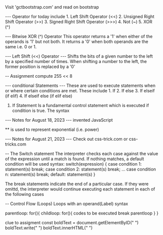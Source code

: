 Visit 'gctbootstrap.com' and read on bootstrap

--- Operator for today include
    1. Left Shift Operator (<<)
    2. Unsigned Right Shift Operator (>>)
    3. Signed Right Shift Operator (>>>)
    4. Not (~)
    5. XOR (^)


--- Bitwise XOR (^) Operator
This operator returns a '1' when either of the operands is '1' but not both.
It returns a '0' when both operands are the same i.e. 0 or 1.

--- Left Shift (<<) Operator ---
Shifts the bits of a given number to the left by a specified number of times.
When shifting a number to the left, the former position is replaced by a '0'

-- Assignment 
compute 255 << 8

--- conditional Statements ---
These are used to execute statements when or where certain conditions are met.
These include
    1. If
    2. If else
    3. If elseif (if elif)
    4. If elseif else (if elif else)

1. If Statement
    Is a fundamental control statement which is executed if condition is true.
    The syntax



--- Notes for August 18, 2023 ---
 invented JavaScript

** is used to represent exponential (i.e. power)



--- Notes for August 21, 2023 ---
Check out css-trick.com or css-tricks.com

-- The Switch statement
The interpreter checks each case against the value of the expression until a match is found.
If nothing matches, a default condition will be used
syntax:
switch(expression)
{
    case condition 1: statement(s)
        break;
    case condition 2: statement(s)
        break;
    ...
    case condition n: statement(s)
        break;
    default: statement(s)
}

The break statements indicate the end of a particular case. If they were omittd,
the interpreter would continue executing each statement in each of the following cases


-- Control Flow (Loops)
Loops with an operand(Label)
syntax

parentloop: 
    for(){
        childloop:
            for(){
                codes to be executed
                break parentloop
            }
    }


clue to assigment
const boldText = document.getElementByID(" ")
boldText.write(" ")
boldText.innerHTML(" ")